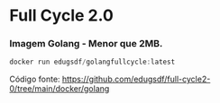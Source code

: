 # Full Cycle 2.0

### Imagem Golang - Menor que 2MB.

```javascript
docker run edugsdf/golangfullcycle:latest
```
Código fonte: https://github.com/edugsdf/full-cycle2-0/tree/main/docker/golang
